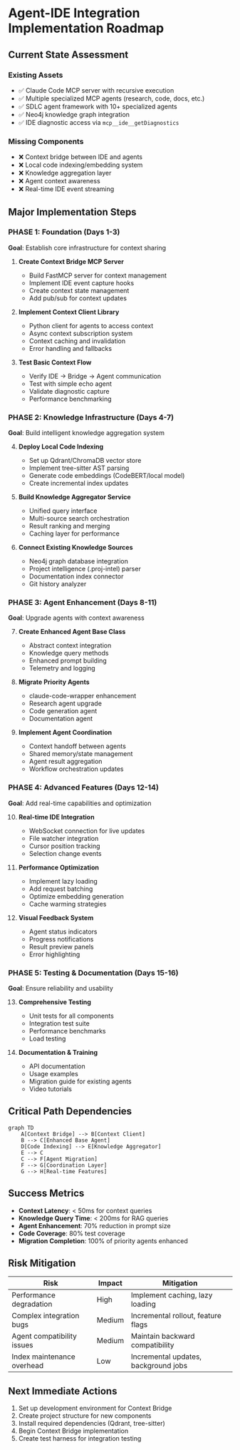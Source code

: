 # Agent-IDE Integration Implementation Roadmap

## Current State Assessment

### Existing Assets
- ✅ Claude Code MCP server with recursive execution
- ✅ Multiple specialized MCP agents (research, code, docs, etc.)
- ✅ SDLC agent framework with 10+ specialized agents
- ✅ Neo4j knowledge graph integration
- ✅ IDE diagnostic access via `mcp__ide__getDiagnostics`

### Missing Components
- ❌ Context bridge between IDE and agents
- ❌ Local code indexing/embedding system
- ❌ Knowledge aggregation layer
- ❌ Agent context awareness
- ❌ Real-time IDE event streaming

## Major Implementation Steps

### PHASE 1: Foundation (Days 1-3)
**Goal**: Establish core infrastructure for context sharing

1. **Create Context Bridge MCP Server**
   - Build FastMCP server for context management
   - Implement IDE event capture hooks
   - Create context state management
   - Add pub/sub for context updates

2. **Implement Context Client Library**
   - Python client for agents to access context
   - Async context subscription system
   - Context caching and invalidation
   - Error handling and fallbacks

3. **Test Basic Context Flow**
   - Verify IDE → Bridge → Agent communication
   - Test with simple echo agent
   - Validate diagnostic capture
   - Performance benchmarking

### PHASE 2: Knowledge Infrastructure (Days 4-7)
**Goal**: Build intelligent knowledge aggregation system

4. **Deploy Local Code Indexing**
   - Set up Qdrant/ChromaDB vector store
   - Implement tree-sitter AST parsing
   - Generate code embeddings (CodeBERT/local model)
   - Create incremental index updates

5. **Build Knowledge Aggregator Service**
   - Unified query interface
   - Multi-source search orchestration
   - Result ranking and merging
   - Caching layer for performance

6. **Connect Existing Knowledge Sources**
   - Neo4j graph database integration
   - Project intelligence (.proj-intel) parser
   - Documentation index connector
   - Git history analyzer

### PHASE 3: Agent Enhancement (Days 8-11)
**Goal**: Upgrade agents with context awareness

7. **Create Enhanced Agent Base Class**
   - Abstract context integration
   - Knowledge query methods
   - Enhanced prompt building
   - Telemetry and logging

8. **Migrate Priority Agents**
   - claude-code-wrapper enhancement
   - Research agent upgrade
   - Code generation agent
   - Documentation agent

9. **Implement Agent Coordination**
   - Context handoff between agents
   - Shared memory/state management
   - Agent result aggregation
   - Workflow orchestration updates

### PHASE 4: Advanced Features (Days 12-14)
**Goal**: Add real-time capabilities and optimization

10. **Real-time IDE Integration**
    - WebSocket connection for live updates
    - File watcher integration
    - Cursor position tracking
    - Selection change events

11. **Performance Optimization**
    - Implement lazy loading
    - Add request batching
    - Optimize embedding generation
    - Cache warming strategies

12. **Visual Feedback System**
    - Agent status indicators
    - Progress notifications
    - Result preview panels
    - Error highlighting

### PHASE 5: Testing & Documentation (Days 15-16)
**Goal**: Ensure reliability and usability

13. **Comprehensive Testing**
    - Unit tests for all components
    - Integration test suite
    - Performance benchmarks
    - Load testing

14. **Documentation & Training**
    - API documentation
    - Usage examples
    - Migration guide for existing agents
    - Video tutorials

## Critical Path Dependencies

```mermaid
graph TD
    A[Context Bridge] --> B[Context Client]
    B --> C[Enhanced Base Agent]
    D[Code Indexing] --> E[Knowledge Aggregator]
    E --> C
    C --> F[Agent Migration]
    F --> G[Coordination Layer]
    G --> H[Real-time Features]
```

## Success Metrics

- **Context Latency**: < 50ms for context queries
- **Knowledge Query Time**: < 200ms for RAG queries
- **Agent Enhancement**: 70% reduction in prompt size
- **Code Coverage**: 80% test coverage
- **Migration Completion**: 100% of priority agents enhanced

## Risk Mitigation

| Risk | Impact | Mitigation |
|------|--------|------------|
| Performance degradation | High | Implement caching, lazy loading |
| Complex integration bugs | Medium | Incremental rollout, feature flags |
| Agent compatibility issues | Medium | Maintain backward compatibility |
| Index maintenance overhead | Low | Incremental updates, background jobs |

## Next Immediate Actions

1. Set up development environment for Context Bridge
2. Create project structure for new components
3. Install required dependencies (Qdrant, tree-sitter)
4. Begin Context Bridge implementation
5. Create test harness for integration testing